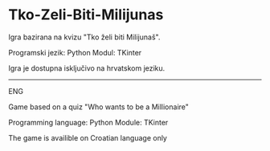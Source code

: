 # Tko-Zeli-Biti-Milijunas
Igra bazirana na kvizu "Tko želi biti Milijunaš".

Programski jezik: Python
Modul: TKinter

Igra je dostupna isključivo na hrvatskom jeziku.

------------------------------------------------------------
ENG

Game based on a quiz "Who wants to be a Millionaire"

Programming language: Python
Module: TKinter

The game is availible on Croatian language only
